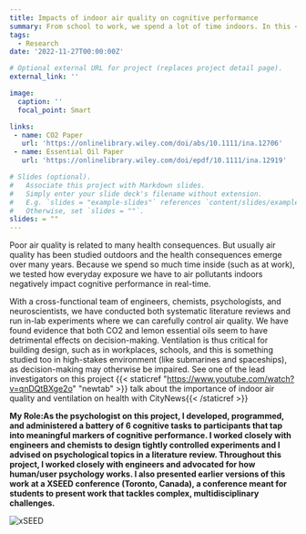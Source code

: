 ```yaml
---
title: Impacts of indoor air quality on cognitive performance
summary: From school to work, we spend a lot of time indoors. In this <strong> wide-scale collaboration</strong> between psychologists, engineers, and chemists, we are researching how everyday fluctuations in indoor air quality impacts cognition. We find that CO2, as well as common household fragrance products, negatively impcat decision-making. This work provides actionable insights into why good building ventilation is so important.
tags:
  - Research
date: '2022-11-27T00:00:00Z'

# Optional external URL for project (replaces project detail page).
external_link: ''

image:
  caption: ''
  focal_point: Smart

links:
 - name: CO2 Paper
   url: 'https://onlinelibrary.wiley.com/doi/abs/10.1111/ina.12706'
 - name: Essential Oil Paper
   url: 'https://onlinelibrary.wiley.com/doi/epdf/10.1111/ina.12919'

# Slides (optional).
#   Associate this project with Markdown slides.
#   Simply enter your slide deck's filename without extension.
#   E.g. `slides = "example-slides"` references `content/slides/example-slides.md`.
#   Otherwise, set `slides = ""`.
slides: = ""
---
```

Poor air quality is related to many health consequences. But usually air quality has been studied outdoors and the health consequences emerge over many years. Because we spend so much time inside (such as at work), we tested how everyday exposure we have to air pollutants indoors negatively impact cognitive performance in real-time.

With a cross-functional team of engineers, chemists, psychologists, and neuroscientists, we have conducted both systematic literature reviews and run in-lab experiments where we can carefully control air quality. We have found evidence that both CO2 and lemon essential oils seem to have detrimental effects on decision-making. Ventilation is thus critical for building design, such as in workplaces, schools, and this is something studied too in high-stakes environment (like submarines and spaceships), as decision-making may otherwise be impaired. See one of the lead investigators on this project  {{< staticref "https://www.youtube.com/watch?v=qnDQtBXge2o" "newtab" >}} talk about the  importance of indoor air quality and ventilation on health with CityNews{{< /staticref >}}

<strong> My Role:As the psychologist on this project, I developed, programmed, and administered a battery of 6 cognitive tasks to participants that tap into meaningful markers of cognitive performance. I worked closely with engineers and chemists to design tightly controlled experiments and I advised on psychological topics in a literature review. Throughout this project, I worked closely with engineers and advocated for how human/user psychology works. I also presented earlier versions of this work at a XSEED conference (Toronto, Canada), a conference meant for students to present work that tackles complex, multidisciplinary challenges. </strong>

![xSEED](xseed.jpng)